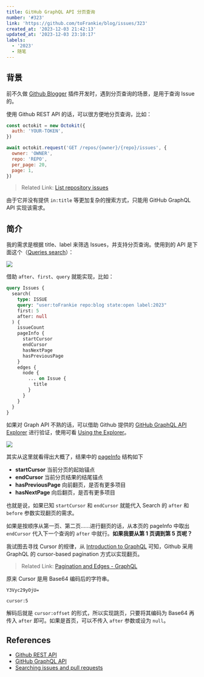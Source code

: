 ```yaml
---
title: GitHub GraphQL API 分页查询
number: '#323'
link: 'https://github.com/toFrankie/blog/issues/323'
created_at: '2023-12-03 21:42:13'
updated_at: '2023-12-03 23:10:17'
labels:
  - '2023'
  - 随笔
---
```

## 背景

前不久做 [Github Blogger](https://github.com/toFrankie/github-blogger) 插件开发时，遇到分页查询的场景，是用于查询 Issue 的。

使用 Github REST API 的话，可以很方便地分页查询，比如：

```js
const octokit = new Octokit({
  auth: 'YOUR-TOKEN',
})

await octokit.request('GET /repos/{owner}/{repo}/issues', {
  owner: 'OWNER',
  repo: 'REPO',
  per_page: 20,
  page: 1,
})
```

> Related Link: [List repository issues](https://docs.github.com/en/rest/issues/issues?apiVersion=2022-11-28#list-repository-issues)

由于它并没有提供 `in:title` 等更加复杂的搜索方式，只能用 GitHub GraphQL API 实现该需求。

## 简介

我的需求是根据 title、label 来筛选 Issues，并支持分页查询。使用到的 API 是下面这个（[Queries search](https://docs.github.com/en/graphql/reference/queries#search)）：


![](https://cdn.jsdelivr.net/gh/toFrankie/blog@main/images/2023/12/1701612821593.png)


借助 `after`、`first`、`query` 就能实现，比如：

```graphql
query Issues {
  search(
    type: ISSUE
    query: "user:toFrankie repo:blog state:open label:2023"
    first: 5
    after: null
  ) {
    issueCount
    pageInfo {
      startCursor
      endCursor
      hasNextPage
      hasPreviousPage
    }
    edges {
      node {
        ... on Issue {
          title
        }
      }
    }
  }
}
```

如果对 Graph API 不熟的话，可以借助 Github 提供的 [GitHub GraphQL API Explorer](https://docs.github.com/en/graphql/overview/explorer) 进行验证，使用可看 [Using the Explorer](https://docs.github.com/en/graphql/guides/using-the-explorer)。

![](https://cdn.jsdelivr.net/gh/toFrankie/blog@main/images/2023/12/1701614411624.png)

其实从这里就看得出大概了，结果中的 [pageInfo](https://docs.github.com/en/graphql/reference/objects#pageinfo) 结构如下

- **startCursor** 当前分页的起始锚点
- **endCursor** 当前分页结果的结尾锚点
- **hasPreviousPage** 向前翻页，是否有更多项目
- **hasNextPage** 向后翻页，是否有更多项目

也就是说，如果已知 `startCursor` 和 `endCursor` 就能代入 Search 的 `after` 和 `before` 参数实现翻页的需求。

如果是按顺序从第一页、第二页......进行翻页的话，从本页的 pageInfo 中取出 `endCursor` 代入下一个查询的 `after` 中就行。**如果我要从第 1 页调到第 5 页呢？**

我试图去寻找 Cursor 的规律，从 [Introduction to GraphQL](https://docs.github.com/en/graphql/guides/introduction-to-graphql#edge) 可知，Github 采用 GraphQL 的 cursor-based pagination 方式以实现翻页。

> Related Link: [Pagination and Edges - GraphQL](https://graphql.org/learn/pagination/#pagination-and-edges)

原来 Cursor 是用 Base64 编码后的字符串。

```text
Y3Vyc29yOjU=
```

```text
cursor:5
```

解码后就是 `cursor:offset` 的形式，所以实现跳页，只要将其编码为 Base64 再传入 `after` 即可。如果是首页，可以不传入 `after` 参数或设为 `null`。



## References

- [Github REST API](https://docs.github.com/en/rest?apiVersion=2022-11-28)
- [GitHub GraphQL API](https://docs.github.com/en/graphql)
- [Searching issues and pull requests](https://docs.github.com/en/search-github/searching-on-github/searching-issues-and-pull-requests)
